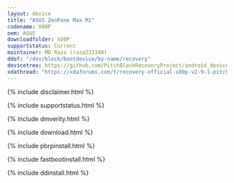 ```yaml
---
layout: device
title: "ASUS ZenFone Max M1"
codename: X00P
oem: ASUS
downloadfolder: X00P
supportstatus: Current
maintainer: MD Raza (raza231198)
ddof: "/dev/block/bootdevice/by-name/recovery"
devicetree: https://github.com/PitchBlackRecoveryProject/android_device_ASUS_X00P-pbrp
xdathread: "https://xdaforums.com/t/recovery-official-x00p-v2-9-1-pitch-black-recovery.4014223/"
---
```


   {% include disclaimer.html %}

   {% include supportstatus.html %}

   {% include dmverity.html %}

   {% include download.html %}

   {% include pbrpinstall.html %}

   {% include fastbootinstall.html %}

   {% include ddinstall.html %}
